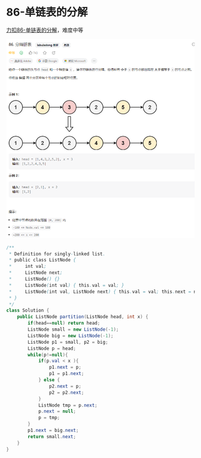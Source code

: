 # 86-单链表的分解

[力扣86-单链表的分解](https://leetcode.cn/problems/partition-list/submissions/)，难度中等

![image-20230816190835628](https://raw.githubusercontent.com/lqyspace/mypic/master/PicBed/202308161908722.png)

```java
/**
 * Definition for singly-linked list.
 * public class ListNode {
 *     int val;
 *     ListNode next;
 *     ListNode() {}
 *     ListNode(int val) { this.val = val; }
 *     ListNode(int val, ListNode next) { this.val = val; this.next = next; }
 * }
 */
class Solution {
    public ListNode partition(ListNode head, int x) {
        if(head==null) return head;
        ListNode small = new ListNode(-1);
        ListNode big = new ListNode(-1);
        ListNode p1 = small, p2 = big;
        ListNode p = head;
        while(p!=null){
            if(p.val < x ){
                p1.next = p;
                p1 = p1.next;
            } else {
                p2.next = p;
                p2 = p2.next;
            }
            ListNode tmp = p.next;
            p.next = null;
            p = tmp;
        }
        p1.next = big.next;
        return small.next;
    }
}
```

